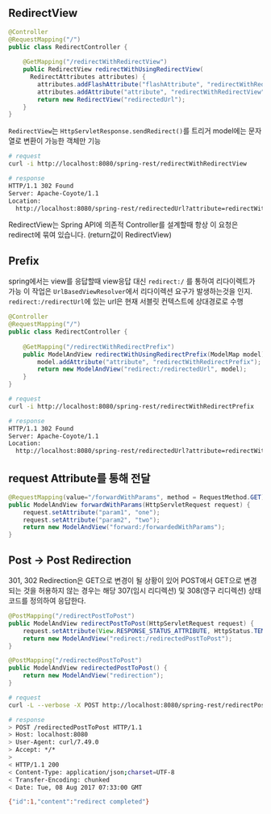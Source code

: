 
## RedirectView
``` java
@Controller
@RequestMapping("/")
public class RedirectController {
    
    @GetMapping("/redirectWithRedirectView")
    public RedirectView redirectWithUsingRedirectView(
      RedirectAttributes attributes) {
        attributes.addFlashAttribute("flashAttribute", "redirectWithRedirectView");
        attributes.addAttribute("attribute", "redirectWithRedirectView");
        return new RedirectView("redirectedUrl");
    }
}

```
`RedirectView`는 `HttpServletResponse.sendRedirect()`를 트리거
model에는 문자열로 변환이 가능한 객체만 기능
``` bash
# request
curl -i http://localhost:8080/spring-rest/redirectWithRedirectView

# response
HTTP/1.1 302 Found
Server: Apache-Coyote/1.1
Location: 
  http://localhost:8080/spring-rest/redirectedUrl?attribute=redirectWithRedirectView

```
RedirectView는 Spring API에 의존적
Controller를 설계할때 항상 이 요청은 redirect에 묶여 있습니다. (return값이 RedirectView)


## Prefix
spring에서는 view를 응답할때 view응답 대신 `redirect:/` 를 통하여 리다이렉트가 가능
이 작업은 `UrlBasedViewResolver`에서 리다이렉션 요구가 발생하는것을 인지.
`redirect:/redirectUrl`에 있는 url은 현재 서블릿 컨텍스트에 상대경로로 수행

``` java
@Controller
@RequestMapping("/")
public class RedirectController {
    
    @GetMapping("/redirectWithRedirectPrefix")
    public ModelAndView redirectWithUsingRedirectPrefix(ModelMap model) {
        model.addAttribute("attribute", "redirectWithRedirectPrefix");
        return new ModelAndView("redirect:/redirectedUrl", model);
    }
}
```

``` bash
# request
curl -i http://localhost:8080/spring-rest/redirectWithRedirectPrefix

# response
HTTP/1.1 302 Found
Server: Apache-Coyote/1.1
Location: 
  http://localhost:8080/spring-rest/redirectedUrl?attribute=redirectWithRedirectPrefix

```

## request Attribute를 통해 전달
``` java
@RequestMapping(value="/forwardWithParams", method = RequestMethod.GET)
public ModelAndView forwardWithParams(HttpServletRequest request) {
    request.setAttribute("param1", "one");
    request.setAttribute("param2", "two");
    return new ModelAndView("forward:/forwardedWithParams");
}
```


## Post -> Post Redirection
301, 302 Redirection은 GET으로 변경이 될 상황이 있어
POST에서 GET으로 변경되는 것을 허용하지 않는 경우는 해당 307(임시 리디렉션) 및 308(영구 리디렉션) 상태 코드를 정의하여 응답한다.
``` java
@PostMapping("/redirectPostToPost")
public ModelAndView redirectPostToPost(HttpServletRequest request) {
    request.setAttribute(View.RESPONSE_STATUS_ATTRIBUTE, HttpStatus.TEMPORARY_REDIRECT);
    return new ModelAndView("redirect:/redirectedPostToPost");
}

@PostMapping("/redirectedPostToPost")
public ModelAndView redirectedPostToPost() {
    return new ModelAndView("redirection");
}
```
``` bash
# request
curl -L --verbose -X POST http://localhost:8080/spring-rest/redirectPostToPost

# response
> POST /redirectedPostToPost HTTP/1.1
> Host: localhost:8080
> User-Agent: curl/7.49.0
> Accept: */*
> 
< HTTP/1.1 200 
< Content-Type: application/json;charset=UTF-8
< Transfer-Encoding: chunked
< Date: Tue, 08 Aug 2017 07:33:00 GMT

{"id":1,"content":"redirect completed"}
```
